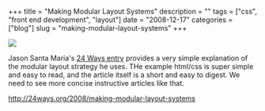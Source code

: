 +++
title = "Making Modular Layout Systems"
description = ""
tags = ["css", "front end development", "layout"]
date = "2008-12-17"
categories = ["blog"]
slug = "making-modular-layout-systems"
+++



  <div class="notebook-screenshot"><a href="http://24ways.org/2008/making-modular-layout-systems"><img src="//media.konigi.com/notebook/jsm-modular-layout.jpg" class="notebook-image" /></a></div><p>Jason Santa Maria's <a href="http://24ways.org/2008/making-modular-layout-systems">24 Ways entry</a> provides a very simple explanation of the modular layout strategy he uses. THe example html/css is super simple and easy to read, and the article itself is a short and easy to digest. We need to see more concise instructive articles like that. </p>
    
  <a href="http://24ways.org/2008/making-modular-layout-systems">http://24ways.org/2008/making-modular-layout-systems</a>
